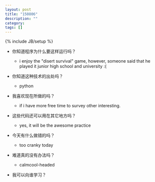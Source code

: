 ```yaml
---
layout: post
title: "150806"
description: ""
category: 
tags: []
---
```

{% include JB/setup %}

* 你知道程序为什么要这样运行吗？
  * i enjoy the "disert survival" game, however, someone said that he played it junior high school and university :(

* 你知道这种技术的出处吗？
  * python

* 我喜欢现在所做的吗？
  * if i have more free time to survey other interesting.

* 这些代码还可以用在其它地方吗？
  * yes, it will be the awesome practice

* 今天有什么做错的吗？
  * too cranky today

* 难道真的没有办法吗？
  * calmcool-headed 

* 我可以向谁学习？
 
